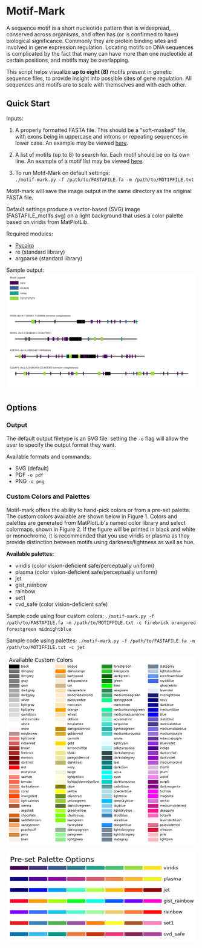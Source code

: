 # Motif-Mark
A sequence motif is a short nucleotide pattern that is widespread, conserved across organisms, and often has (or is confirmed to have) biological significance. Commonly they are protein binding sites and involved in gene expression regulation. Locating motifs on DNA sequences is complicated by the fact that many can have more than one nucleotide at certain positions, and motifs may be overlapping.

This script helps visualize **up to eight (8)** motifs present in genetic sequence files, to provide insight into possible sites of gene regulation. All sequences and motifs are to scale with themselves and with each other.

## Quick Start
Inputs:
1. A properly formatted FASTA file. This should be a "soft-masked" file, with exons being in uppercase and introns or repeating sequences in lower case. An example may be viewed [here](sample_files/test.fa "Example soft-masked FASTA file").

2. A list of motifs (up to 8) to search for. Each motif should be on its own line. An example of a motif list may be viewed [here](sample_files/Fig_1_motifs.txt "Example Motif File").

3. To run Motif-Mark on default settings:<br>
`./motif-mark.py -f /path/to/FASTAFILE.fa -m /path/to/MOTIFFILE.txt`

Motif-mark will save the image output in the same directory as the original FASTA file.

Default settings produce a vector-based (SVG) image (FASTAFILE_motifs.svg) on a light background that uses a color palette based on viridis from MatPlotLib.

Required modules:
* [Pycairo](https://pypi.org/project/pycairo/)
* re (standard library)
* argparse (standard library)

Sample output:
![Sample Motif-mark output using default settings](images/test_motifs.svg)

## Options

### Output
The default output filetype is an SVG file. setting the `-o` flag will allow the user to specify the output format they want.

Available formats and commands:
* SVG (default)
* PDF `-o pdf`
* PNG `-o png`

### Custom Colors and Palettes
Motif-mark offers the ability to hand-pick colors or from a pre-set palette. The custom colors available are shown below in Figure 1. Colors and palettes are generated from MatPlotLib's named color library and select colormaps, shown in Figure 2. If the figure will be printed in black and white or monochrome, it is recommended that you use viridis or plasma as they provide distinction between motifs using darkness/lightness as well as hue.

<b>Available palettes:</b>
* viridis (color vision-deficient safe/perceptually uniform)
* plasma (color vision-deficient safe/perceptually uniform)
* jet
* gist_rainbow
* rainbow
* set1
* cvd_safe (color vision-deficient safe)

Sample code using four custom colors: `./motif-mark.py -f /path/to/FASTAFILE.fa -m /path/to/MOTIFFILE.txt -c firebrick orangered forestgreen midnightblue`

Sample code using palettes: `./motif-mark.py -f /path/to/FASTAFILE.fa -m /path/to/MOTIFFILE.txt -c jet`

 ![Custom Colors](images/namedcolors.png)

 ![Pre-set Color Palettes](images/palettes.png)
